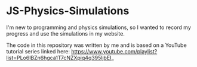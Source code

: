 # JS-Physics-Simulations

I'm new to programming and physics simulations, so I wanted to record my progress and use the simulations in my website. 

The code in this repository was written by me and is based on a YouTube tutorial series linked here: https://www.youtube.com/playlist?list=PLo6lBZn6hgca1T7cNZXpiq4q395ljbEI_
